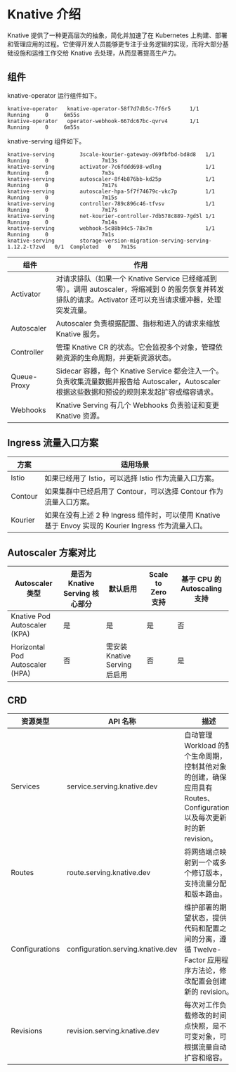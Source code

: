 # Knative 介绍

Knative 提供了一种更高层次的抽象，简化并加速了在 Kubernetes 上构建、部署和管理应用的过程。它使得开发人员能够更专注于业务逻辑的实现，而将大部分基础设施和运维工作交给 Knative 去处理，从而显著提高生产力。

## 组件

knative-operator 运行组件如下。

```shell
knative-operator   knative-operator-58f7d7db5c-7f6r5      1/1     Running     0     6m55s
knative-operator   operator-webhook-667dc67bc-qvrv4       1/1     Running     0     6m55s
```

knative-serving 组件如下。

```shell
knative-serving        3scale-kourier-gateway-d69fbfbd-bd8d8   1/1     Running     0                 7m13s
knative-serving        activator-7c6fddd698-wdlng              1/1     Running     0                 7m3s
knative-serving        autoscaler-8f4b876bb-kd25p              1/1     Running     0                 7m17s
knative-serving        autoscaler-hpa-5f7f74679c-vkc7p         1/1     Running     0                 7m15s
knative-serving        controller-789c896c46-tfvsv             1/1     Running     0                 7m17s
knative-serving        net-kourier-controller-7db578c889-7gd5l 1/1     Running     0                 7m14s
knative-serving        webhook-5c88b94c5-78x7m                 1/1     Running     0                 7m1s
knative-serving        storage-version-migration-serving-serving-1.12.2-t7zvd   0/1  Completed   0   7m15s
```

| 组件 | 作用 |
|----------|-------------|
| Activator | 对请求排队（如果一个 Knative Service 已经缩减到零）。调用 autoscaler，将缩减到 0 的服务恢复并转发排队的请求。Activator 还可以充当请求缓冲器，处理突发流量。 |
| Autoscaler | Autoscaler 负责根据配置、指标和进入的请求来缩放 Knative 服务。 |
| Controller | 管理 Knative CR 的状态。它会监视多个对象，管理依赖资源的生命周期，并更新资源状态。 |
| Queue-Proxy | Sidecar 容器，每个 Knative Service 都会注入一个。负责收集流量数据并报告给 Autoscaler，Autoscaler 根据这些数据和预设的规则来发起扩容或缩容请求。 |
| Webhooks | Knative Serving 有几个 Webhooks 负责验证和变更 Knative 资源。 |

## Ingress 流量入口方案

| 方案 | 适用场景 |
|----------|-------------|
| Istio | 如果已经用了 Istio，可以选择 Istio 作为流量入口方案。 |
| Contour | 如果集群中已经启用了 Contour，可以选择 Contour 作为流量入口方案。 |
| Kourier | 如果在没有上述 2 种 Ingress 组件时，可以使用 Knative 基于 Envoy 实现的 Kourier Ingress 作为流量入口。 |

## Autoscaler 方案对比

| Autoscaler 类型 | 是否为 Knative Serving 核心部分 | 默认启用 | Scale to Zero 支持 | 基于 CPU 的 Autoscaling 支持 |
| -------------- | -------------------------- | ------------ | ------------------ | -------------- |
| Knative Pod Autoscaler (KPA)    | 是         | 是          | 是      | 否                           |
| Horizontal Pod Autoscaler (HPA) | 否         | 需安装 Knative Serving 后启用 | 否       | 是               |

## CRD

| 资源类型      | API 名称     | 描述 |
| ------------ | ----------- | --- |
| Services       | service.serving.knative.dev       | 自动管理 Workload 的整个生命周期，控制其他对象的创建，确保应用具有 Routes、Configurations 以及每次更新时的新 revision。 |
| Routes         | route.serving.knative.dev         | 将网络端点映射到一个或多个修订版本，支持流量分配和版本路由。 |
| Configurations | configuration.serving.knative.dev | 维护部署的期望状态，提供代码和配置之间的分离，遵循 Twelve-Factor 应用程序方法论，修改配置会创建新的 revision。 |
| Revisions      | revision.serving.knative.dev      | 每次对工作负载修改的时间点快照，是不可变对象，可根据流量自动扩容和缩容。 |
